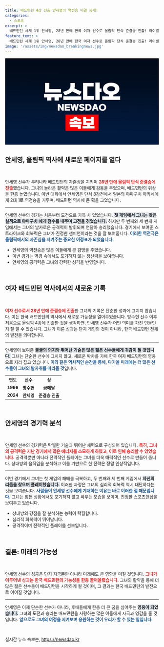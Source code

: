 ```yaml
---
title: 배드민턴 4강 진출 안세영의 역전승 비결 공개!
categories:
  - 스포츠
excerpt: >
  배드민턴 세계 1위 안세영, 28년 만에 한국 여자 선수로 올림픽 단식 준결승 진출! 라이벌 야마구치에 역전승하며 역사적인 순간을 만들어냈습니다.
feature_text: >
  배드민턴 세계 1위 안세영, 28년 만에 한국 여자 선수로 올림픽 단식 준결승 진출! 라이벌 야마구치에 역전승하며 역사적인 순간을 만들어냈습니다.
image: '/assets/img/newsdao_breakingnews.jpg'
---
```


<p><img src="/assets/img/newsdao_breakingnews.jpg" alt="flaretime 속보" /></p>

<h2 data-ke-size="size26">안세영, 올림픽 역사에 새로운 페이지를 열다</h2>

<p data-ke-size="size16">&nbsp;</p>

<p>안세영 선수가 우리나라 배드민턴의 자존심을 지키며 <b><span style="color: #ee2323;">28년 만에 올림픽 단식 준결승에 진출</span></b>했습니다. 그녀의 놀라운 활약은 많은 이들에게 감동을 주었으며, 배드민턴의 위상을 한층 높였습니다. 이번 대회에서 안세영은 단식 8강전에서 일본의 야마구치 아카네에게 2대 1로 역전승을 거두며, 배드민턴 역사에 큰 획을 그었습니다. </p>

<hr>

<p>안세영 선수의 경기는 처음부터 도전으로 가득 차 있었습니다. <b><span style="background-color: #21538527;">첫 게임에서 그녀는 잦은 실책으로 야마구치 에게 점수를 내주며 고전을 겪었습니다.</span></b> 하지만 두 번째와 세 번째 게임에서는 그녀의 날카로운 공격력이 발휘되며 연달아 승리했습니다. 경기에서 보여준 스트라이크와 회복력은 그녀가 진정한 챔피언이라는 것을 잘 보여줍니다. <b><span style="color: #1a5490;">이러한 역전극은 올림픽에서의 자존심을 지켜주는 중요한 이정표가 되었습니다.</span></b></p>

<ul>
    <li>안세영의 역전승은 많은 이들에게 큰 감명을 주었습니다.</li>
    <li>이번 경기는 역경 속에서도 포기하지 않는 정신력을 보여줍니다.</li>
    <li>안세영의 공격력은 그녀의 강력한 성격을 반영합니다.</li>
</ul>

<p data-ke-size="size16">&nbsp;</p>

<h2 data-ke-size="size26">여자 배드민턴 역사에서의 새로운 기록</h2>

<p data-ke-size="size16">&nbsp;</p>

<p><b><span style="color: #ee2323;">여자 선수로서 28년 만에 준결승에 진출</span></b>한 그녀의 기록은 단순한 성과에 그치지 않습니다. 이는 한국 배드민턴의 역사에서 새로운 가능성을 열어주었습니다. 방수현 선수 이후 처음으로 올림픽 4강에 진출한 것을 생각하면, 안세영 선수가 어떤 의미를 가진 인물인지 잘 알 수 있습니다. 그녀가 이룬 성과는 단지 개인의 것이 아니라, 한국 배드민턴 전체의 발전을 의미합니다. </p>

<hr>

<p>안세영이 보여준 <b><span style="background-color: #21538527;">불굴의 의지와 뛰어난 기술은 많은 젊은 선수들에게 귀감이 될 것입니다.</span></b> 그녀는 단순한 선수에 그치지 않고, 새로운 박차를 가해 한국 여자 배드민턴의 영웅으로 자리 잡고 있습니다. <b><span style="color: #1a5490;">이와 같은 역사적인 순간을 통해, 다가올 미래에는 더 많은 선수들이 그녀의 발자취를 따라올 것</span></b>입니다.</p>

<table style="width: 100%; border-collapse: collapse;">
    <tr>
        <th style="text-align: center;">연도</th>
        <th style="text-align: center;">선수</th>
        <th style="text-align: center;">상</th>
    </tr>
    <tr>
        <td style="text-align: center; height: 17px;"><b>1996</b></td>
        <td style="text-align: center; height: 17px;"><b>방수현</b></td>
        <td style="text-align: center; height: 17px;"><b>금메달</b></td>
    </tr>
    <tr>
        <td style="text-align: center; height: 17px;"><b>2024</b></td>
        <td style="text-align: center; height: 17px;"><b>안세영</b></td>
        <td style="text-align: center; height: 17px;"><b>준결승 진출</b></td>
    </tr>
</table>

<p data-ke-size="size16">&nbsp;</p>

<h2 data-ke-size="size26">안세영의 경기력 분석</h2>

<p data-ke-size="size16">&nbsp;</p>

<p>안세영 선수의 경기력은 탁월한 기술과 뛰어난 체력으로 구성되어 있습니다. <b><span style="color: #ee2323;">특히, 그녀의 공격력은 지난 경기에서 많은 에너지를 소모하게 하였고, 이로 인해 승리할 수 있었습니다.</span></b> 공격력뿐만 아니라 전략적인 플레이는 그녀를 더욱 매력적인 선수로 만들어 줍니다. 상대방의 움직임을 분석하고 이를 기반으로 한 전략은 정말 인상적입니다. </p>

<hr>

<p>이번 경기에서 그녀는 첫 게임의 패배를 극복하고, 두 번째와 세 번째 게임에서 <b><span style="background-color: #21538527;">자신의 리듬을 찾으며 플레이했습니다.</span></b> 이러한 과정은 그녀의 심리적 회복력 역시 대단하다는 것을 보여줍니다. <b><span style="color: #1a5490;">사람들이 안세영 선수에게 기대하는 이유는 바로 이러한 점 때문입니다.</span></b> 그녀는 힘든 상황에서도 포기하지 않고 싸우는 모습을 보이며, 진정한 스포츠맨십을 보여주고 있습니다.</p>

<ul>
    <li>상대방의 강점을 잘 분석하는 능력이 탁월합니다.</li>
    <li>심리적 회복력이 뛰어납니다.</li>
    <li>공격적이며 전략적인 플레이를 선보입니다.</li>
</ul>

<p data-ke-size="size16">&nbsp;</p>

<h2 data-ke-size="size26">결론: 미래의 가능성</h2>

<p data-ke-size="size16">&nbsp;</p>

<p>안세영 선수의 성공은 단지 지금뿐만 아니라 미래에도 큰 영향을 미칠 것입니다. <b><span style="color: #ee2323;">그녀가 이루어낸 성과는 한국 배드민턴의 가능성을 한층 끌어올렸습니다.</span></b> 그녀의 활약을 통해 더 많은 젊은 선수들이 배드민턴을 시작하게 될 것이며, 그 결과는 한국 배드민턴의 발전으로 이어질 것입니다. </p>

<hr>

<p>안세영은 이제 단순한 선수가 아니라, 후배들에게 한층 더 큰 꿈을 심어주는 <b><span style="background-color: #21538527;">영웅이 되었습니다.</span></b> 그녀의 도전과 승리는 배드민턴을 사랑하는 많은 이들에게 자극과 영감을 줄 것입니다. <b><span style="color: #1a5490;">앞으로도 그녀의 여정을 지켜보며 응원하는 것이 우리가 할 수 있는 일입니다.</span></b></p>

<p data-ke-size="size16">&nbsp;</p>
실시간 뉴스 속보는, <a href="https://newsdao.kr" rel="dofollow">https://newsdao.kr</a>


